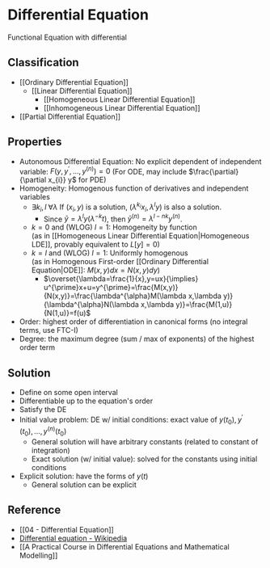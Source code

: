 # Differential Equation

Functional Equation with differential

## Classification

- [[Ordinary Differential Equation]]
  - [[Linear Differential Equation]]
    - [[Homogeneous Linear Differential Equation]]
    - [[Inhomogeneous Linear Differential Equation]]
- [[Partial Differential Equation]]

## Properties

- Autonomous Differential Equation: No explicit dependent of independent variable: $F(y,y^\prime,\dots,y^{(n)})=0$ (For ODE, may include $\frac{\partial}{\partial x_{i}} y$ for PDE)
- Homogeneity: Homogenous function of derivatives and independent variables
  - $\exists k_{i},l\;\forall\lambda$ If $(x_{i}, y)$ is a solution, $(\lambda^{k_{i}} x_{i}, \lambda^{l} y)$ is also a solution.
    - Since $\bar{y}=\lambda^{l} y(\lambda^{-k}t)$, then $\bar{y}^{(n)}=\lambda^{l-nk} y^{(n)}$.
  - $k=0$ and (WLOG) $l=1$: Homogeneity by function  
      (as in [[Homogeneous Linear Differential Equation|Homogeneous LDE]], provably equivalent to $L[y]=0$)
  - $k=l$ and (WLOG) $l=1$: Uniformly homogenous  
      (as in Homogenous First-order [[Ordinary Differential Equation|ODE]]: $M(x,y)dx=N(x,y)dy$)
    - $\overset{\lambda=\frac{1}{x},y=ux}{\implies} u^{\prime}x+u=y^{\prime}=\frac{M(x,y)}{N(x,y)}=\frac{\lambda^{\alpha}M(\lambda x,\lambda y)}{\lambda^{\alpha}N(\lambda x,\lambda y)}=\frac{M(1,u)}{N(1,u)}=f(u)$
- Order: highest order of differentiation in canonical forms (no integral terms, use FTC-I)
- Degree: the maximum degree (sum / max of exponents) of the highest order term

## Solution

- Define on some open interval
- Differentiable up to the equation's order
- Satisfy the DE
- Initial value problem: DE w/ initial conditions: exact value of $y(t_{0}),y^{\prime}(t_{0}),\dots,y^{(n)}(t_{0})$
  - General solution will have arbitrary constants (related to constant of integration)
  - Exact solution (w/ initial value): solved for the constants using initial conditions
- Explicit solution: have the forms of $y(t)$
  - General solution can be explicit

## Reference

- [[04 - Differential Equation]]
- [Differential equation - Wikipedia](https://en.wikipedia.org/wiki/Differential_equation)
- [[A Practical Course in Differential Equations and Mathematical Modelling]]
